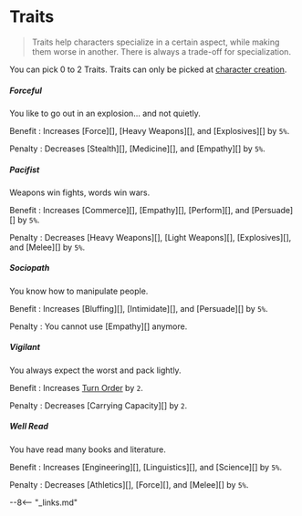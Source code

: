 # Traits

> Traits help characters specialize in a certain aspect, while making them worse
in another. There is always a trade-off for specialization.

You can pick 0 to 2 Traits. Traits can only be picked at [character
creation](/character/character-creation).

<div class="qs-list-test full-width" markdown="1">

##### Forceful

You like to go out in an explosion... and not quietly.

Benefit
:   Increases [Force][], [Heavy Weapons][], and [Explosives][] by `5%`.

Penalty
:   Decreases [Stealth][], [Medicine][], and [Empathy][] by `5%`.

##### Pacifist

Weapons win fights, words win wars.

Benefit
:   Increases [Commerce][], [Empathy][], [Perform][], and [Persuade][] by `5%`.

Penalty
:   Decreases [Heavy Weapons][], [Light Weapons][], [Explosives][], and
[Melee][] by `5%`.

##### Sociopath

You know how to manipulate people.

Benefit
:   Increases [Bluffing][], [Intimidate][], and [Persuade][] by `5%`.

Penalty
:   You cannot use [Empathy][] anymore.

##### Vigilant

You always expect the worst and pack lightly.

Benefit
:   Increases [Turn Order](/crisis#turn-order) by `2`.

Penalty
:   Decreases [Carrying Capacity][] by `2`.

##### Well Read

You have read many books and literature.

Benefit
:   Increases [Engineering][], [Linguistics][], and [Science][] by `5%`.

Penalty
:   Decreases [Athletics][], [Force][], and [Melee][] by `5%`.

</div>

--8<-- "_links.md"
